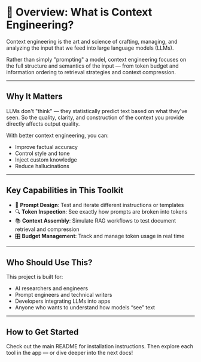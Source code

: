 # 📘 Overview: What is Context Engineering?

Context engineering is the art and science of crafting, managing, and analyzing the input that we feed into large language models (LLMs).

Rather than simply "prompting" a model, context engineering focuses on the full structure and semantics of the input — from token budget and information ordering to retrieval strategies and context compression.

---

## Why It Matters

LLMs don't "think" — they statistically predict text based on what they've seen. So the quality, clarity, and construction of the context you provide directly affects output quality.

With better context engineering, you can:

* Improve factual accuracy
* Control style and tone
* Inject custom knowledge
* Reduce hallucinations

---

## Key Capabilities in This Toolkit

* 🧠 **Prompt Design**: Test and iterate different instructions or templates
* 🔍 **Token Inspection**: See exactly how prompts are broken into tokens
* 📚 **Context Assembly**: Simulate RAG workflows to test document retrieval and compression
* 🎛 **Budget Management**: Track and manage token usage in real time

---

## Who Should Use This?

This project is built for:

* AI researchers and engineers
* Prompt engineers and technical writers
* Developers integrating LLMs into apps
* Anyone who wants to understand how models “see” text

---

## How to Get Started

Check out the main README for installation instructions.
Then explore each tool in the app — or dive deeper into the next docs!

